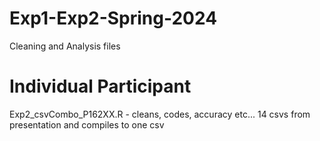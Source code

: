 # Exp1-Exp2-Spring-2024
Cleaning and Analysis files 

# Individual Participant 
Exp2_csvCombo_P162XX.R - cleans, codes, accuracy etc... 14 csvs from presentation and compiles to one csv
